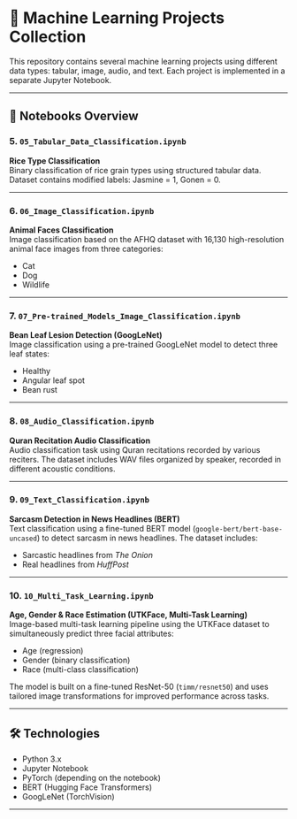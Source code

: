 # 🧠 Machine Learning Projects Collection

This repository contains several machine learning projects using different data types: tabular, image, audio, and text. Each project is implemented in a separate Jupyter Notebook.

---

## 📁 Notebooks Overview

### 5. `05_Tabular_Data_Classification.ipynb`
**Rice Type Classification**  
Binary classification of rice grain types using structured tabular data. Dataset contains modified labels: Jasmine = 1, Gonen = 0.

---

### 6. `06_Image_Classification.ipynb`
**Animal Faces Classification**  
Image classification based on the AFHQ dataset with 16,130 high-resolution animal face images from three categories:
- Cat
- Dog
- Wildlife

---

### 7. `07_Pre-trained_Models_Image_Classification.ipynb`
**Bean Leaf Lesion Detection (GoogLeNet)**  
Image classification using a pre-trained GoogLeNet model to detect three leaf states:
- Healthy
- Angular leaf spot
- Bean rust

---

### 8. `08_Audio_Classification.ipynb`
**Quran Recitation Audio Classification**  
Audio classification task using Quran recitations recorded by various reciters. The dataset includes WAV files organized by speaker, recorded in different acoustic conditions.

---

### 9. `09_Text_Classification.ipynb`
**Sarcasm Detection in News Headlines (BERT)**  
Text classification using a fine-tuned BERT model (`google-bert/bert-base-uncased`) to detect sarcasm in news headlines. The dataset includes:
- Sarcastic headlines from *The Onion*
- Real headlines from *HuffPost*

---

### 10. `10_Multi_Task_Learning.ipynb`  
**Age, Gender & Race Estimation (UTKFace, Multi-Task Learning)**  
Image-based multi-task learning pipeline using the UTKFace dataset to simultaneously predict three facial attributes:
- Age (regression)
- Gender (binary classification)
- Race (multi-class classification)

The model is built on a fine-tuned ResNet-50 (`timm/resnet50`) and uses tailored image transformations for improved performance across tasks.

---

## 🛠 Technologies

- Python 3.x  
- Jupyter Notebook  
- PyTorch (depending on the notebook)  
- BERT (Hugging Face Transformers)  
- GoogLeNet (TorchVision)

---


